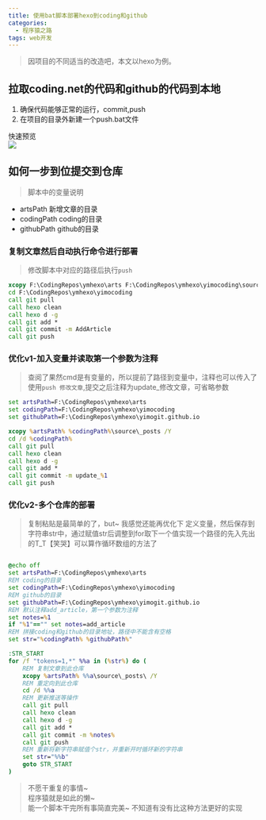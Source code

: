 ```yaml
---
title: 使用bat脚本部署hexo到coding和github
categories:
  - 程序猿之路
tags: web开发
---
```


> 因项目的不同适当的改造吧，本文以hexo为例。

## 拉取coding.net的代码和github的代码到本地

1. 确保代码能够正常的运行，commit,push
2. 在项目的目录外新建一个push.bat文件 

快速预览      
![](http://images2015.cnblogs.com/blog/662652/201705/662652-20170521012938088-2141091264.png)


## 如何一步到位提交到仓库

> 脚本中的变量说明
* artsPath 新增文章的目录  
* codingPath coding的目录    
* githubPath github的目录    

### 复制文章然后自动执行命令进行部署

> 修改脚本中对应的路径后执行`push`

``` bat
xcopy F:\CodingRepos\ymhexo\arts F:\CodingRepos\ymhexo\yimocoding\source\_posts /Y
cd F:\CodingRepos\ymhexo\yimocoding
call git pull
call hexo clean
call hexo d -g
call git add *
call git commit -m AddArticle
call git push
```
### 优化v1-加入变量并读取第一个参数为注释

> 查阅了果然cmd是有变量的，所以提前了路径到变量中，注释也可以传入了
> 使用`push 修改文章`,提交之后注释为update_修改文章，可省略参数

``` bat
set artsPath=F:\CodingRepos\ymhexo\arts
set codingPath=F:\CodingRepos\ymhexo\yimocoding
set githubPath=F:\CodingRepos\ymhexo\yimogit.github.io

xcopy %artsPath% %codingPath%\source\_posts /Y
cd /d %codingPath%
call git pull
call hexo clean
call hexo d -g
call git add *
call git commit -m update_%1
call git push
```
### 优化v2-多个仓库的部署

> 复制粘贴是最简单的了，but~ 我感觉还能再优化下
> 定义变量，然后保存到字符串str中，通过赋值str后调整到for取下一个值实现一个路径的先入先出的T_T【笑哭】可以算作循环数组的方法了

``` bat

@echo off
set artsPath=F:\CodingRepos\ymhexo\arts
REM coding的目录
set codingPath=F:\CodingRepos\ymhexo\yimocoding
REM github的目录
set githubPath=F:\CodingRepos\ymhexo\yimogit.github.io
REM 默认注释add_article，第一个参数为注释
set notes=%1 
if "%1"=="" set notes=add_article
REM 拼接coding和github的目录地址，路径中不能含有空格
set str="%codingPath% %githubPath%"

:STR_START
for /f "tokens=1,*" %%a in (%str%) do (
    REM 复制文章到此仓库
    xcopy %artsPath% %%a\source\_posts\ /Y
    REM 重定向到此仓库
    cd /d %%a
    REM 更新推送等操作
    call git pull
    call hexo clean
    call hexo d -g
    call git add *
    call git commit -m %notes%
    call git push
    REM 重新将新字符串赋值个str，并重新开时循环新的字符串
    set str="%%b"
    goto STR_START
)

```

> 不愿干重复的事情~    
> 程序猿就是如此的懒~      
> 能一个脚本干完所有事简直完美~
> 不知道有没有比这种方法更好的实现